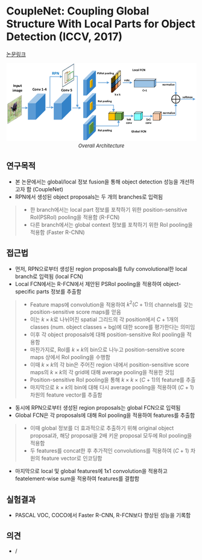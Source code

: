 # CoupleNet: Coupling Global Structure With Local Parts for Object Detection (ICCV, 2017)

[논문링크](https://openaccess.thecvf.com/content_iccv_2017/html/Zhu_CoupleNet_Coupling_Global_ICCV_2017_paper.html)

<p align="center">
    <img width="600" alt='fig1' src="./img/02_30_01.png?raw=true"></br>
    <em><font size=2>Overall Architecture</font></em>
</p>

## 연구목적
- 본 논문에서는 global/local 정보 fusion을 통해 object detection 성능을 개선하고자 함 (CoupleNet)
- RPN에서 생성된 object proposals는 두 개의 branches로 입력됨
> - 한 branch에서는 local part 정보를 포착하기 위한 position-sensitive RoI(PSRoI) pooling을 적용함 (R-FCN)
> - 다른 branch에서는 global context 정보를 포착하기 위한 RoI pooling을 적용함 (Faster R-CNN)

## 접근법
- 먼저, RPN으로부터 생성된 region proposals를 fully convolutional한 local branch로 입력됨 (local FCN)
- Local FCN에서는 R-FCN에서 제안된 PSRoI pooling을 적용하여 object-specific parts 정보를 추출함
> - Feature maps에 convolution을 적용하여 ${k}^2(C+1)$의 channels를 갖는 position-sensitive score maps를 얻음
> - 이는 ${k}\times{k}$로 나뉘어진 spatial 그리드의 각 position에서 $C+1$개의 classes (num. object classes + bg)에 대한 score를 평가한다는 의미임
> - 이후 각 object proposals에 대해 position-sensitive RoI pooling을 적용함
> - 마찬가지로, RoI를 ${k}\times{k}$의 bin으로 나누고 position-sensitive score maps 상에서 RoI pooling을 수행함
> - 이때 ${k}\times{k}$의 각 bin은 주어진 region 내에서 position-sensitive score maps의 ${k}\times{k}$의 각 grid에 대해 average pooling을 적용한 것임
> - Position-sensitive RoI pooling을 통해 ${k}\times{k}\times{(C+1)}$의 feature를 추출
> - 마지막으로 ${k}\times{k}$의 bin에 대해 다시 average pooling을 적용하여 $(C+1)$ 차원의 feature vector를 추출함
- 동시에 RPN으로부터 생성된 region proposals는 global FCN으로 입력됨
- Global FCN은 각 proposals에 대해 RoI pooling을 적용하여 features를 추출함
> - 이때 global 정보를 더 효과적으로 추출하기 위해 original object proposal과, 해당 proposal을 2배 키운 proposal 모두에 RoI pooling을 적용함
> - 두 features를 concat한 후 추가적인 convolutions를 적용하여 $(C+1)$ 차원의 feature vector로 인코딩함
- 마지막으로 local 및 global features에 1x1 convolution을 적용하고 featelement-wise sum을 적용하여 features를 결합함

## 실험결과
- PASCAL VOC, COCO에서 Faster R-CNN, R-FCN보다 향상된 성능을 기록함

## 의견
- / 